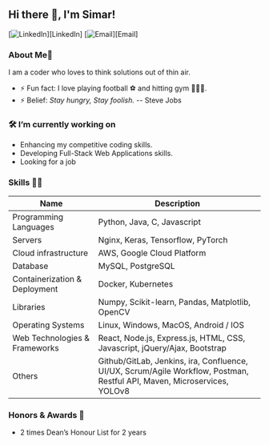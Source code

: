 ## Hi there 👋, I'm Simar!

[![LinkedIn](<https://www.linkedin.com/in/simardeep-singh-b7b908223/>)][LinkedIn]
[![Email](<ssingh75@uoguelph.ca>)][Email]

### About Me🚀

I am a coder who loves to think solutions out of thin air.

- ⚡ Fun fact: I love playing football ⚽️ and hitting gym 🏋🏻‍♂️. 
- ⚡ Belief: _Stay hungry, Stay foolish._ -- Steve Jobs

### 🛠 I’m currently working on

- Enhancing my competitive coding skills.
- Developing Full-Stack Web Applications skills.
- Looking for a job

### Skills 👨‍💻

| Name                              | Description                                                                                                              |
|-----------------------------------|--------------------------------------------------------------------------------------------------------------------------|
| Programming Languages             | Python, Java, C, Javascript                                                                                              |
| Servers                           | Nginx, Keras, Tensorflow, PyTorch                                                                                        |
| Cloud infrastructure              | AWS, Google Cloud Platform                                                                                               |
| Database                          | MySQL, PostgreSQL                                                                                                        |
| Containerization & Deployment     | Docker, Kubernetes                                                                                                       |
| Libraries                         | Numpy, Scikit-learn, Pandas, Matplotlib, OpenCV                                                                          |
| Operating Systems                 | Linux, Windows, MacOS, Android / IOS                                                                                     |
| Web Technologies & Frameworks     | React, Node.js, Express.js, HTML, CSS, Javascript, jQuery/Ajax, Bootstrap                                                |
| Others                            | Github/GitLab, Jenkins, ira, Confluence, UI/UX, Scrum/Agile Workflow, Postman, Restful API, Maven, Microservices, YOLOv8 |

### Honors & Awards 🏅

- 2 times Dean’s Honour List for 2 years
